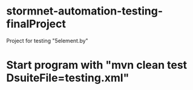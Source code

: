 # stormnet-automation-testing-finalProject
 Project for testing "5element.by"
# Start program with "mvn clean test DsuiteFile=testing.xml"
